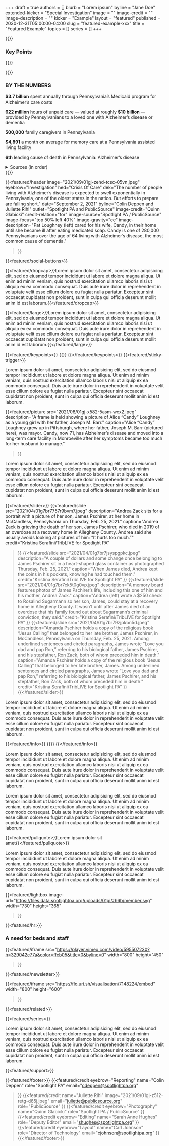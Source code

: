 +++
draft = true
authors = []
blurb = "Lorem ipsum"
byline = "Jane Doe"
extended-kicker = "Special Investigation"
image = ""
image-credit = ""
image-description = ""
kicker = "Example"
layout = "featured"
published = 2030-12-31T05:00:00-04:00
slug = "featured-example-xxx"
title = "Featured Example"
topics = []
series = []
+++

{{<block name="keypoints">}}
### Key Points

{{</block>}}

{{<block name="numbers">}}
### BY THE NUMBERS

<strong>$3.7 billion</strong> spent annually through Pennsylvania’s Medicaid program for Alzheimer’s care costs

<strong>622 million</strong> hours of unpaid care — valued at roughly <strong>$10 billion</strong> — provided by Pennsylvanians to a loved one with Alzheimer’s disease or dementia

<strong>500,000</strong> family caregivers in Pennsylvania

<strong>$4,891</strong> a month on average for memory care at a Pennsylvania assisted living facility

<strong>6th</strong> leading cause of death in Pennsylvania: Alzheimer’s disease

<details>
<summary>Sources (in order)</summary>

- <a href="https://www.alz.org/professionals/public-health/state-overview/pennsylvania">Alzheimer’s Association </a>
- <a href="https://www.alz.org/professionals/public-health/state-overview/pennsylvania">Alzheimer’s Association </a>
- <a href="https://www.alz.org/professionals/public-health/state-overview/pennsylvania">Alzheimer’s Association </a>
- <a href="https://www.memorycare.com/memory-care-in-pennsylvania/">Genworth study</a>
- <a href="https://www.health.pa.gov/topics/HealthStatistics/VitalStatistics/DeathStatistics/Documents/Death_AgeSexRaceHispanicCause_PA_2019.pdf">Pennsylvania Department of Health</a>
</details>
{{</block>}}

{{<featured/header
  image="2021/09/01gj-zehd-tcsc-05vn.jpeg"
  eyebrow="Investigation"
  hed="Crisis Of Care"
  dek="The number of people living with Alzheimer’s disease is expected to swell exponentially in Pennsylvania, one of the oldest states in the nation. But efforts to prepare are falling short."
  date="September 2, 2021"
  byline="Colin Deppen and Juliette Rihl"
  outlet="Spotlight PA and PublicSource"
  image-credit="Quinn Glabicki"
  credit-relation="for"
  image-source="Spotlight PA / PublicSource"
  image-focus="top 50% left 40%"
  image-gravity="ce"
  image-description="Pat Loughney (left) cared for his wife, Candy, in their home until she became ill after eating medicated soap. Candy is one of 280,000 Pennsylvanians over the age of 64 living with Alzheimer’s disease, the most common cause of dementia."
>}}

{{<featured/social-buttons>}}

{{<featured/dropcap>}}Lorem ipsum dolor sit amet, consectetur adipisicing elit, sed do eiusmod tempor incididunt ut labore et dolore magna aliqua. Ut enim ad minim veniam, quis nostrud exercitation ullamco laboris nisi ut aliquip ex ea commodo consequat. Duis aute irure dolor in reprehenderit in voluptate velit esse cillum dolore eu fugiat nulla pariatur. Excepteur sint occaecat cupidatat non proident, sunt in culpa qui officia deserunt mollit anim id est laborum.{{</featured/dropcap>}}

{{<featured/large>}}Lorem ipsum dolor sit amet, consectetur adipisicing elit, sed do eiusmod tempor incididunt ut labore et dolore magna aliqua. Ut enim ad minim veniam, quis nostrud exercitation ullamco laboris nisi ut aliquip ex ea commodo consequat. Duis aute irure dolor in reprehenderit in voluptate velit esse cillum dolore eu fugiat nulla pariatur. Excepteur sint occaecat cupidatat non proident, sunt in culpa qui officia deserunt mollit anim id est laborum.{{</featured/large>}}

{{<featured/keypoints>}}
{{<block-get keypoints>}}
{{</featured/keypoints>}}
{{<featured/sticky-trigger>}}

Lorem ipsum dolor sit amet, consectetur adipisicing elit, sed do eiusmod tempor incididunt ut labore et dolore magna aliqua. Ut enim ad minim veniam, quis nostrud exercitation ullamco laboris nisi ut aliquip ex ea commodo consequat. Duis aute irure dolor in reprehenderit in voluptate velit esse cillum dolore eu fugiat nulla pariatur. Excepteur sint occaecat cupidatat non proident, sunt in culpa qui officia deserunt mollit anim id est laborum.

{{<featured/picture
  src="2021/08/01gj-x582-5asm-wcx2.jpeg"
  description="A frame is held showing a picture of Alice “Candy” Loughney as a young girl with her father, Joseph M. Barr."
  caption="Alice “Candy” Loughney grew up in Pittsburgh, where her father, Joseph M. Barr (pictured here), was mayor. Candy, now 71, has Alzheimer’s disease and moved into a long-term care facility in Monroeville after her symptoms became too much for her husband to manage."
>}}

Lorem ipsum dolor sit amet, consectetur adipisicing elit, sed do eiusmod tempor incididunt ut labore et dolore magna aliqua. Ut enim ad minim veniam, quis nostrud exercitation ullamco laboris nisi ut aliquip ex ea commodo consequat. Duis aute irure dolor in reprehenderit in voluptate velit esse cillum dolore eu fugiat nulla pariatur. Excepteur sint occaecat cupidatat non proident, sunt in culpa qui officia deserunt mollit anim id est laborum.

{{<featured/slider>}}
  {{<featured/slide
    src="2021/04/01g7br7757r9bvm7.jpeg"
    description="Andrea Zack sits for a portrait with a picture of her son, James Pschirer, at her home in McCandless, Pennsylvania on Thursday, Feb. 25, 2021."
    caption="Andrea Zack is grieving the death of her son, James Pschirer, who died in 2019 of an overdose at a recovery home in Allegheny County. Andrea said she usually avoids looking at pictures of him: “It hurts too much.”"
    credit="Kristina Serafini/TribLIVE for Spotlight PA"
  >}}
  {{<featured/slide
    src="2021/04/01g7br7jsyspgpkc.jpeg"
    description="A couple of dollars and some change once belonging to James Pschirer sit in a heart-shaped glass container as photographed Thursday, Feb. 25, 2021."
    caption="When James died, Andrea kept the coins in his pockets, knowing he had touched them."
    credit="Kristina Serafini/TribLIVE for Spotlight PA"
  >}}
  {{<featured/slide
    src="2021/04/01g7br7ck5t0g0vp.jpeg"
    description="A memory board features photos of James Pschirer’s life, including this one of him and his mother, Andrea Zack."
    caption="Andrea (left) wrote a $250 check to Rosalind Sugarmann so her son, James, could stay at a recovery home in Allegheny County. It wasn’t until after James died of an overdose that his family found out about Sugarmann’s criminal conviction, they said."
    credit="Kristina Serafini/TribLIVE for Spotlight PA"
  >}}
  {{<featured/slide
    src="2021/04/01g7br79zjpkbn5d.jpeg"
    description="Amanda Pschirer holds a copy of the religious book “Jesus Calling” that belonged to her late brother, James Pschirer, in McCandless, Pennsylvania on Thursday, Feb. 25, 2021. Among underlined sentences and circled paragraphs, James wrote “Love you dad and pap Ron,” referring to his biological father, James Pschirer, and his stepfather, Ron Zack, both of whom preceded him in death."
    caption="Amanda Pschirer holds a copy of the religious book “Jesus Calling” that belonged to her late brother, James. Among underlined sentences and circled paragraphs, James wrote “Love you dad and pap Ron,” referring to his biological father, James Pschirer, and his stepfather, Ron Zack, both of whom preceded him in death."
    credit="Kristina Serafini/TribLIVE for Spotlight PA"
  >}}
{{</featured/slider>}}

Lorem ipsum dolor sit amet, consectetur adipisicing elit, sed do eiusmod tempor incididunt ut labore et dolore magna aliqua. Ut enim ad minim veniam, quis nostrud exercitation ullamco laboris nisi ut aliquip ex ea commodo consequat. Duis aute irure dolor in reprehenderit in voluptate velit esse cillum dolore eu fugiat nulla pariatur. Excepteur sint occaecat cupidatat non proident, sunt in culpa qui officia deserunt mollit anim id est laborum.

{{<featured/info>}}
{{<block-get numbers>}}
{{</featured/info>}}

Lorem ipsum dolor sit amet, consectetur adipisicing elit, sed do eiusmod tempor incididunt ut labore et dolore magna aliqua. Ut enim ad minim veniam, quis nostrud exercitation ullamco laboris nisi ut aliquip ex ea commodo consequat. Duis aute irure dolor in reprehenderit in voluptate velit esse cillum dolore eu fugiat nulla pariatur. Excepteur sint occaecat cupidatat non proident, sunt in culpa qui officia deserunt mollit anim id est laborum.

Lorem ipsum dolor sit amet, consectetur adipisicing elit, sed do eiusmod tempor incididunt ut labore et dolore magna aliqua. Ut enim ad minim veniam, quis nostrud exercitation ullamco laboris nisi ut aliquip ex ea commodo consequat. Duis aute irure dolor in reprehenderit in voluptate velit esse cillum dolore eu fugiat nulla pariatur. Excepteur sint occaecat cupidatat non proident, sunt in culpa qui officia deserunt mollit anim id est laborum.

{{<featured/pullquote>}}Lorem ipsum dolor sit amet{{</featured/pullquote>}}

Lorem ipsum dolor sit amet, consectetur adipisicing elit, sed do eiusmod tempor incididunt ut labore et dolore magna aliqua. Ut enim ad minim veniam, quis nostrud exercitation ullamco laboris nisi ut aliquip ex ea commodo consequat. Duis aute irure dolor in reprehenderit in voluptate velit esse cillum dolore eu fugiat nulla pariatur. Excepteur sint occaecat cupidatat non proident, sunt in culpa qui officia deserunt mollit anim id est laborum.

{{<featured/lightbox
  image-url="https://files.data.spotlightpa.org/uploads/01gj/zh6b/member.svg"
  width="730"
  height="365"
>}}

{{<featured/hr>}}
### A need for beds and staff

{{<featured/iframe
  src="https://player.vimeo.com/video/595507230?h=329042c77a&color=ffcb05&title=0&byline=0"
  width="800"
  height="450"
>}}

{{<featured/newsletter>}}

{{<featured/iframe
  src="https://flo.uri.sh/visualisation/7148224/embed"
  width="800"
  height="600"
>}}

{{<featured/related>}}

{{<featured/series>}}

Lorem ipsum dolor sit amet, consectetur adipisicing elit, sed do eiusmod tempor incididunt ut labore et dolore magna aliqua. Ut enim ad minim veniam, quis nostrud exercitation ullamco laboris nisi ut aliquip ex ea commodo consequat. Duis aute irure dolor in reprehenderit in voluptate velit esse cillum dolore eu fugiat nulla pariatur. Excepteur sint occaecat cupidatat non proident, sunt in culpa qui officia deserunt mollit anim id est laborum.

{{<featured/support>}}

{{<featured/footer>}}
  {{<featured/credit
    eyebrow="Reporting"
    name="Colin Deppen"
    role="Spotlight PA"
    email="cdeppen@spotlightpa.org"
  >}}
  {{<featured/credit
    name="Juliette Rihl"
    image="2021/09/01gj-z512-retg-d65j.jpeg"
    email="juliette@publicsource.org"
    role="PublicSource"
  >}}
  {{<featured/credit
    eyebrow="Photography"
    name="Quinn Glabicki"
    role="Spotlight PA / PublicSource"
  >}}
  {{<featured/credit
    eyebrow="Editing"
    name="Sarah Anne Hughes"
    role="Deputy Editor"
    email="shughes@spotlightpa.org"
  >}}
  {{<featured/credit
    eyebrow="Layout"
    name="Carl Johnson"
    role="Director of Technology"
    email="cjohnson@spotlightpa.org"
  >}}
{{</featured/footer>}}

